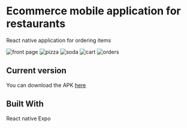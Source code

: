 # Ecommerce mobile application for restaurants

React native application for ordering items 

![front page](https://github.com/sin0a/Takeaway/images/frontpage.jpg "Front page")
![pizza](https://github.com/sin0a/Takeaway/images/pizza.jpg "Front page")
![soda](https://github.com/sin0a/Takeaway/images/soda.jpg "Front page")
![cart](https://github.com/sin0a/Takeaway/images/cart.jpg "Front page")
![orders](https://github.com/sin0a/Takeaway/images/orders.jpg "Front page")

## Current version

You can download the APK [here](http://ec2-18-130-12-237.eu-west-2.compute.amazonaws.com/pizza.apk)

## Built With
React native 
Expo
